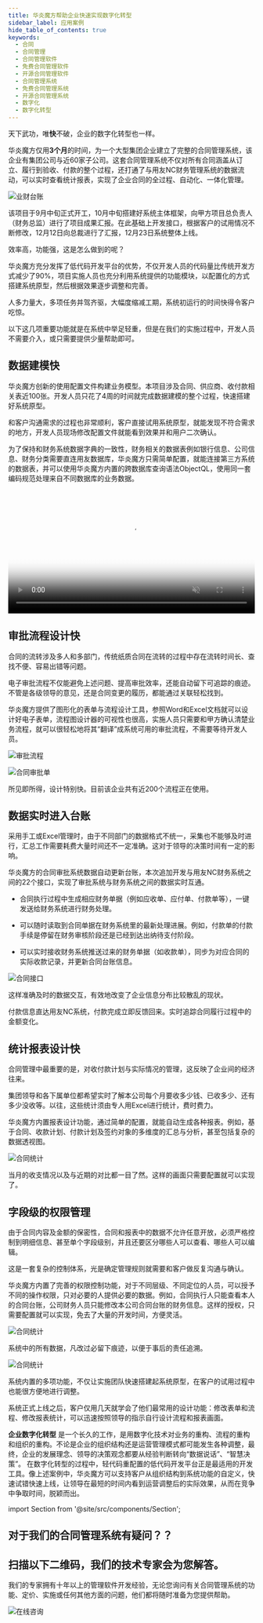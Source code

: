 ```yaml
---
title: 华炎魔方帮助企业快速实现数字化转型
sidebar_label: 应用案例
hide_table_of_contents: true
keywords:
  - 合同
  - 合同管理
  - 合同管理软件
  - 免费合同管理软件
  - 开源合同管理软件
  - 合同管理系统
  - 免费合同管理系统
  - 开源合同管理系统
  - 数字化
  - 数字化转型
---
```



天下武功，唯**快**不破，企业的数字化转型也一样。

华炎魔方仅用**3个月**的时间，为一个大型集团企业建立了完整的合同管理系统，该企业有集团公司与近60家子公司。这套合同管理系统不仅对所有合同涵盖从订立、履行到验收、付款的整个过程，还打通了与用友NC财务管理系统的数据流动，可以实时查看统计报表，实现了企业合同的全过程、自动化、一体化管理。

![业财台账](/assets/contract/contract2.png)

该项目于9月中旬正式开工，10月中旬搭建好系统主体框架，向甲方项目总负责人（财务总监）进行了项目成果汇报。在此基础上开发接口，根据客户的试用情况不断修改，12月12日向总裁进行了汇报，12月23日系统整体上线。

效率高，功能强，这是怎么做到的呢？

华炎魔方充分发挥了低代码开发平台的优势，不仅开发人员的代码量比传统开发方式减少了90%，项目实施人员也充分利用系统提供的功能模块，以配置化的方式搭建系统原型，然后根据效果逐步调整和完善。

人多力量大，多项任务并驾齐驱，大幅度缩减工期，系统初运行的时间快得令客户吃惊。

以下这几项重要功能就是在系统中举足轻重，但是在我们的实施过程中，开发人员不需要介入，或只需要提供少量帮助即可。

## 数据建模快

华炎魔方创新的使用配置文件构建业务模型。本项目涉及合同、供应商、收付款相关表近100张。开发人员只花了4周的时间就完成数据建模的整个过程，快速搭建好系统原型。

和客户沟通需求的过程也非常顺利，客户直接试用系统原型，就能发现不符合需求的地方，开发人员现场修改配置文件就能看到效果并和用户二次确认。

为了保持和财务系统数据字典的一致性，财务相关的数据表例如银行信息、公司信息、财务分类需要直连用友数据库，华炎魔方只需简单配置，就能连接第三方系统的数据表，并可以使用华炎魔方内置的跨数据库查询语法ObjectQL，使用同一套编码规范处理来自不同数据库的业务数据。

<video src="https://www-steedos-com.oss-cn-beijing.aliyuncs.com/videos/creator/creator_object.mp4" controls="controls" poster="/assets/creator_object.png" width="100%" autoplay="autoplay" muted="muted" loop="loop">
your browser does not support the video tag
</video>


## 审批流程设计快

合同的流转涉及多人和多部门，传统纸质合同在流转的过程中存在流转时间长、查找不便、容易出错等问题。

电子审批流程不仅能避免上述问题、提高审批效率，还能自动留下可追踪的痕迹。不管是各级领导的意见，还是合同变更的履历，都能通过关联轻松找到。

华炎魔方提供了图形化的表单与流程设计工具，参照Word和Excel文档就可以设计好电子表单，流程图设计器的可视性也很高，实施人员只需要和甲方确认清楚业务流程，就可以很轻松地将其“翻译”成系统可用的审批流程，不需要等待开发人员。

![审批流程](/assets/contract_flow.png)

![合同审批单](/assets/contract_form.png)

所见即所得，设计特别快。目前该企业共有近200个流程正在使用。

## 数据实时进入台账

采用手工或Excel管理时，由于不同部门的数据格式不统一，采集也不能够及时进行，汇总工作需要耗费大量时间还不一定准确。这对于领导的决策时间有一定的影响。

华炎魔方的合同审批系统数据自动更新台账，本次追加开发与用友NC财务系统之间的22个接口，实现了审批系统与财务系统之间的数据实时互通。

 - 合同执行过程中生成相应财务单据（例如应收单、应付单、付款单等），一键发送给财务系统进行财务处理。

 - 可以随时读取到合同单据在财务系统里的最新处理进展。例如，付款单的付款手续是停留在财务审核阶段还是已经到达出纳待支付阶段。

 - 可以实时接收财务系统推送过来的财务单据（如收款单），同步为对应合同的实际收款记录，并更新合同台账信息。

![合同接口](/assets/contract_nc.png)

这样准确及时的数据交互，有效地改变了企业信息分布比较散乱的现状。

付款信息直达用友NC系统，付款完成立即反馈回来。实时追踪合同履行过程中的金额变化。

## 统计报表设计快

合同管理中最重要的是，对收付款计划与实际情况的管理，这反映了企业间的经济往来。

集团领导和各下属单位都希望实时了解本公司每个月要收多少钱、已收多少、还有多少没收等。以往，这些统计须由专人用Excel进行统计，费时费力。

华炎魔方内置报表设计功能，通过简单的配置，就能自动生成各种报表。例如，基于合同、收款计划、付款计划及签约对象的多维度的汇总与分析，甚至包括复杂的数据透视图。

![合同统计](/assets/contract_report.png)

当月的收支情况以及与近期的对比都一目了然。这样的画面只需要配置就可以实现了。

## 字段级的权限管理

由于合同内容及金额的保密性，合同和报表中的数据不允许任意开放，必须严格控制到明细信息、甚至单个字段级别，并且还要区分哪些人可以查看、哪些人可以编辑。

这是一套复杂的控制体系，光是确定管理规则就需要和客户做反复沟通与确认。

华炎魔方内置了完善的权限控制功能，对于不同层级、不同定位的人员，可以授予不同的操作权限，只对必要的人提供必要的数据。例如，合同执行人只能查看本人的合同台账，公司财务人员只能修改本公司合同台账的财务信息。这样的授权，只需要配置就可以实现，免去了大量的开发时间，方便灵活。

![合同统计](/assets/contract_share.png)

系统中的所有数据，凡改过必留下痕迹，以便于事后的责任追溯。

![合同统计](/assets/contract_history.png)

系统内置的多项功能，不仅让实施团队快速搭建起系统原型，在客户的试用过程中也能很方便地进行调整。

系统正式上线之后，客户仅用几天就学会了他们最常用的设计功能：修改表单和流程、修改报表统计，可以迅速按照领导的指示自行设计流程和报表画面。

**企业数字化转型** 是一个长久的工作，是用数字化技术对业务的重构、流程的重构和组织的重构。不论是企业的组织结构还是运营管理模式都可能发生各种调整，最终，企业的发展理念、领导的决策观念都要从经验判断转向“数据说话”、“智慧决策”。
在数字化转型的过程中，轻代码重配置的低代码开发平台正是最适用的开发工具。像上述案例中，华炎魔方可以支持客户从组织结构到系统功能的自定义，快速试错快速上线，让领导在最短的时间内看到运营调整后的实际效果，从而在竞争中争取时间，脱颖而出。

import Section from '@site/src/components/Section';

<Section background="#215ca0" padding="50">
<div style={{color:"#FFFFFF"}}>

# 对于我们的合同管理系统有疑问？？
# 扫描以下二维码，我们的技术专家会为您解答。

我们的专家拥有十年以上的管理软件开发经验，无论您询问有关合同管理系统的功能、定价、实施或任何其他方面的问题，他们都将随时准备为您提供帮助。

![在线咨询](/assets/contact_by_weixin.png)

</div>

</Section>
